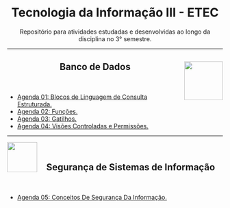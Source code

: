 <div align="center">
<h1>Tecnologia da Informação III - ETEC</h1>
<p>Repositório para atividades estudadas e desenvolvidas ao longo da disciplina no 3° semestre.</p>
</div>

---

<div align="center">
<a href="https://github.com/monicaquintal" target="_blank"><img align="right" height="90" src="https://observatoriodabicicleta.org.br/uploads/2020/09/bancos-de-dados-nova-600.png" /></a>
<h2>Banco de Dados</h2>
<br>
</div>

- [Agenda 01: Blocos de Linguagem de Consulta Estruturada.](./agenda01/agenda01.md)
- [Agenda 02: Funções.](./agenda02/agenda02.md)
- [Agenda 03: Gatilhos.](./agenda03/agenda03.md)
- [Agenda 04: Visões Controladas e Permissões.](./agenda04/agenda04.md)

---

<div align="center">
<a href="https://github.com/monicaquintal" target="_blank"><img align="left" height="70" src="https://www.dropreal.com/br/wp-content/uploads/2021/03/icones_VALENDO.png" /></a>
<br>
<h2>Segurança de Sistemas de Informação</h2>
</div>
<br>

- [Agenda 05: Conceitos De Segurança Da Informação.](./agenda05/agenda05.md)